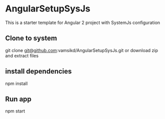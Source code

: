 # AngularSetupSysJs
This is a starter template for Angular 2 project with SystemJs configuration 

## Clone to system 
git clone git@github.com:vamsikd/AngularSetupSysJs.git
or
download zip and extract files

## install dependencies
npm install

## Run app 
npm start



